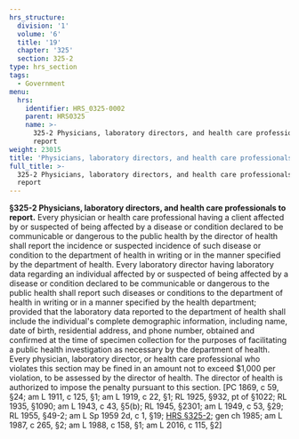 ```yaml
---
hrs_structure:
  division: '1'
  volume: '6'
  title: '19'
  chapter: '325'
  section: 325-2
type: hrs_section
tags:
  - Government
menu:
  hrs:
    identifier: HRS_0325-0002
    parent: HRS0325
    name: >-
      325-2 Physicians, laboratory directors, and health care professionals to
      report
weight: 23015
title: 'Physicians, laboratory directors, and health care professionals to report'
full_title: >-
  325-2 Physicians, laboratory directors, and health care professionals to
  report
---
```

**§325-2 Physicians, laboratory directors, and health care professionals to report.** Every physician or health care professional having a client affected by or suspected of being affected by a disease or condition declared to be communicable or dangerous to the public health by the director of health shall report the incidence or suspected incidence of such disease or condition to the department of health in writing or in the manner specified by the department of health. Every laboratory director having laboratory data regarding an individual affected by or suspected of being affected by a disease or condition declared to be communicable or dangerous to the public health shall report such diseases or conditions to the department of health in writing or in a manner specified by the health department; provided that the laboratory data reported to the department of health shall include the individual's complete demographic information, including name, date of birth, residential address, and phone number, obtained and confirmed at the time of specimen collection for the purposes of facilitating a public health investigation as necessary by the department of health. Every physician, laboratory director, or health care professional who violates this section may be fined in an amount not to exceed $1,000 per violation, to be assessed by the director of health. The director of health is authorized to impose the penalty pursuant to this section. [PC 1869, c 59, §24; am L 1911, c 125, §1; am L 1919, c 22, §1; RL 1925, §932, pt of §1022; RL 1935, §1090; am L 1943, c 43, §5(b); RL 1945, §2301; am L 1949, c 53, §29; RL 1955, §49-2; am L Sp 1959 2d, c 1, §19; [HRS §325-2](/title-19/chapter-325/section-325-2/); gen ch 1985; am L 1987, c 265, §2; am L 1988, c 158, §1; am L 2016, c 115, §2]